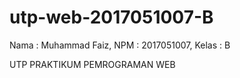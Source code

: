 # utp-web-2017051007-B
Nama : Muhammad Faiz,
NPM  : 2017051007,
Kelas : B

UTP PRAKTIKUM PEMROGRAMAN WEB
